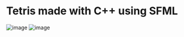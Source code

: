 # Tetris made with C++ using SFML
![image](https://github.com/ch0pex/Tetris/assets/78793330/29541d28-317a-477f-bf59-1ba685d08b67)
![image](https://github.com/ch0pex/Tetris/assets/78793330/e2cfec4d-dc84-4828-89f5-7250fe1d6063)
